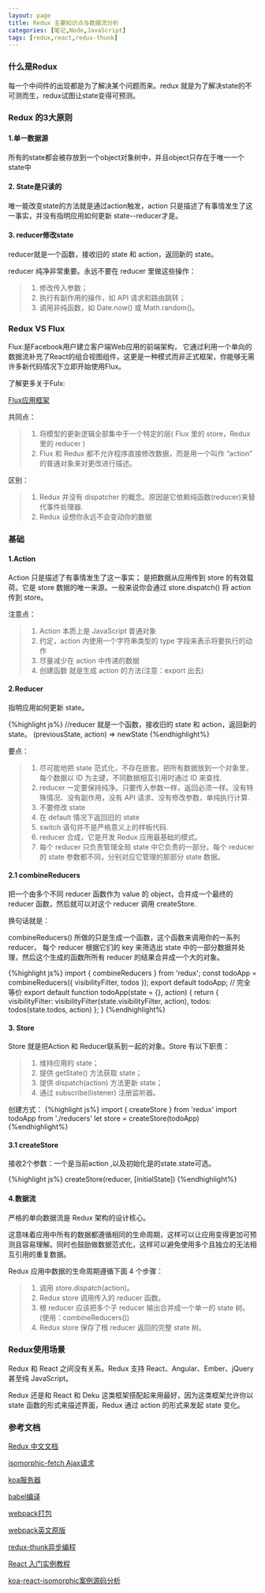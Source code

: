 ```yaml
---
layout: page
title: Redux 主要知识点与数据流分析
categories: [笔记,Node,JavaScript]
tags: [redux,react,redux-thunk]
---
```


### 什么是Redux
每一个中间件的出现都是为了解决某个问题而来。redux 就是为了解决state的不可测而生，redux试图让state变得可预测。

### Redux 的3大原则

#### 1.单一数据源
所有的state都会被存放到一个object对象树中，并且object只存在于唯一一个state中

#### 2. State是只读的
唯一能改变state的方法就是通过action触发，action 只是描述了有事情发生了这一事实，并没有指明应用如何更新 state--reducer才是。

#### 3. reducer修改state
reducer就是一个函数，接收旧的 state 和 action，返回新的 state。

reducer 纯净非常重要。永远不要在 reducer 里做这些操作：

>1.   修改传入参数；
>2.   执行有副作用的操作，如 API 请求和路由跳转；
>3.   调用非纯函数，如 Date.now() 或 Math.random()。


### Redux VS Flux
Flux:是Facebook用户建立客户端Web应用的前端架构， 它通过利用一个单向的数据流补充了React的组合视图组件，这更是一种模式而非正式框架，你能够无需许多新代码情况下立即开始使用Flux。

了解更多关于Fulx:

[Flux应用框架](http://reactjs.cn/react/docs/flux-overview.html)

共同点：

>1.   将模型的更新逻辑全部集中于一个特定的层( Flux 里的 store，Redux 里的 reducer )
>2.   Flux 和 Redux 都不允许程序直接修改数据，而是用一个叫作 “action” 的普通对象来对更改进行描述。

区别：

>1.   Redux 并没有 dispatcher 的概念。原因是它依赖纯函数(reducer)来替代事件处理器.
>2.   Redux 设想你永远不会变动你的数据

### 基础

#### 1.Action
Action 只是描述了有事情发生了这一事实；
是把数据从应用传到 store 的有效载荷。它是 store 数据的唯一来源。一般来说你会通过 store.dispatch() 将 action 传到 store。

注意点：

>1.   Action 本质上是 JavaScript 普通对象
>2.   约定，action 内使用一个字符串类型的 type 字段来表示将要执行的动作
>3.   尽量减少在 action 中传递的数据
>4.   创建函数 就是生成 action 的方法(注意：export 出去)

#### 2.Reducer
指明应用如何更新 state。

{%highlight js%}
  //reducer 就是一个函数，接收旧的 state 和 action，返回新的 state。
  (previousState, action) => newState
{%endhighlight%}

要点：

>1.   尽可能地把 state 范式化，不存在嵌套。把所有数据放到一个对象里，每个数据以 ID 为主键，不同数据相互引用时通过 ID 来查找.
>2.   reducer 一定要保持纯净。只要传入参数一样，返回必须一样。没有特殊情况、没有副作用，没有 API 请求、没有修改参数，单纯执行计算.
>3.   不要修改 state
>4.   在 default 情况下返回旧的 state
>5.   switch 语句并不是严格意义上的样板代码.
>6.   reducer 合成，它是开发 Redux 应用最基础的模式。
>7.   每个 reducer 只负责管理全局 state 中它负责的一部分。每个 reducer 的 state 参数都不同，分别对应它管理的那部分 state 数据。

####  2.1 combineReducers
把一个由多个不同 reducer 函数作为 value 的 object，合并成一个最终的 reducer 函数，然后就可以对这个 reducer 调用 createStore.

换句话就是：

combineReducers() 所做的只是生成一个函数，这个函数来调用你的一系列 reducer，
每个 reducer 根据它们的 key 来筛选出 state 中的一部分数据并处理，然后这个生成的函数所所有 reducer 的结果合并成一个大的对象。

{%highlight js%}
  import { combineReducers } from 'redux';
  const todoApp = combineReducers({
    visibilityFilter,
    todos
  });
  export default todoApp;
  // 完全等价
  export default function todoApp(state = {}, action) {
    return {
      visibilityFilter: visibilityFilter(state.visibilityFilter, action),
      todos: todos(state.todos, action)
    };
  }
{%endhighlight%}


#### 3. Store
Store 就是把Action 和 Reducer联系到一起的对象。Store 有以下职责：

>1.   维持应用的 state；
>2.   提供 getState() 方法获取 state；
>3.   提供 dispatch(action) 方法更新 state；
>4.   通过 subscribe(listener) 注册监听器。

创建方式：
{%highlight js%}
  import { createStore } from 'redux'
  import todoApp from './reducers'
  let store = createStore(todoApp)
{%endhighlight%}

#### 3.1 createStore
接收2个参数：一个是当前action ,以及初始化是的state.state可选。

{%highlight js%}
createStore(reducer, [initialState])
{%endhighlight%}

#### 4.数据流
严格的单向数据流是 Redux 架构的设计核心。

这意味着应用中所有的数据都遵循相同的生命周期，这样可以让应用变得更加可预测且容易理解。同时也鼓励做数据范式化，这样可以避免使用多个且独立的无法相互引用的重复数据。

Redux 应用中数据的生命周期遵循下面 4 个步骤：

>1.   调用 store.dispatch(action)。
>2.   Redux store 调用传入的 reducer 函数。
>3.   根 reducer 应该把多个子 reducer 输出合并成一个单一的 state 树。(使用：combineReducers())
>4.   Redux store 保存了根 reducer 返回的完整 state 树。


### Redux使用场景
Redux 和 React 之间没有关系。Redux 支持 React、Angular、Ember、jQuery 甚至纯 JavaScript。

Redux 还是和 React 和 Deku 这类框架搭配起来用最好，因为这类框架允许你以 state 函数的形式来描述界面，Redux 通过 action 的形式来发起 state 变化。




### 参考文档

[Redux 中文文档](http://camsong.github.io/redux-in-chinese/index.html)

[isomorphic-fetch Ajax请求](https://github.com/matthew-andrews/isomorphic-fetch)

[koa服务器](http://koa.bootcss.com/)

[babel编译](http://babeljs.io/repl/)

[webpack打包](http://www.infoq.com/cn/articles/react-and-webpack?utm_source=tuicool)

[webpack英文原版](https://fakefish.github.io/react-webpack-cookbook/index.html)

[redux-thunk异步编程](https://github.com/gaearon/redux-thunk)

[React 入门实例教程](http://www.ruanyifeng.com/blog/2015/03/react.html)

[koa-react-isomorphic案例源码分析](https://github.com/hung-phan/koa-react-isomorphic/)













